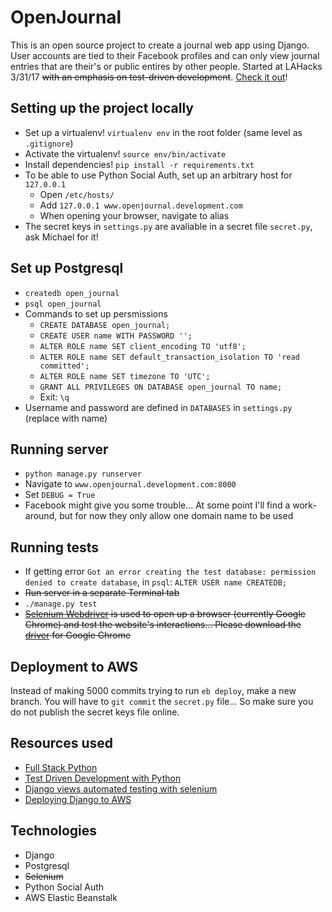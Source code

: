 # OpenJournal  
This is an open source project to create a journal web app using Django. User accounts are tied to their Facebook profiles and can only view journal entries that are their's or public entires by other people. Started at LAHacks 3/31/17 ~~with an emphasis on test-driven development~~. [Check it out](http://openjournal.us-west-1.elasticbeanstalk.com)!

## Setting up the project locally  
- Set up a virtualenv! `virtualenv env` in the root folder (same level as `.gitignore`)  
- Activate the virtualenv! `source env/bin/activate`  
- Install dependencies! `pip install -r requirements.txt`
- To be able to use Python Social Auth, set up an arbitrary host for `127.0.0.1`  
  - Open `/etc/hosts/`  
  - Add `127.0.0.1 www.openjournal.development.com`  
  - When opening your browser, navigate to alias
- The secret keys in `settings.py` are avaliable in a secret file `secret.py`, ask Michael for it!

## Set up Postgresql  
- `createdb open_journal`  
- `psql open_journal`  
- Commands to set up persmissions
  - `CREATE DATABASE open_journal;`  
  - `CREATE USER name WITH PASSWORD '';`  
  - `ALTER ROLE name SET client_encoding TO 'utf8';`
  - `ALTER ROLE name SET default_transaction_isolation TO 'read committed';`
  - `ALTER ROLE name SET timezone TO 'UTC';`
  - `GRANT ALL PRIVILEGES ON DATABASE open_journal TO name;`  
  - Exit: `\q`  
- Username and password are defined in `DATABASES` in `settings.py` (replace with name)  

## Running server  
- `python manage.py runserver`  
- Navigate to `www.openjournal.development.com:8000`  
- Set `DEBUG = True`  
- Facebook might give you some trouble... At some point I'll find a work-around, but for now they only allow one domain name to be used

## Running tests  
- If getting error `Got an error creating the test database: permission denied to create database`, in `psql`: `ALTER USER name CREATEDB;`  
- ~~Run server in a separate Terminal tab~~  
- `./manage.py test`  
- ~~[Selenium Webdriver](http://www.seleniumhq.org/projects/webdriver/) is used to open up a browser (currently Google Chrome) and test the website's interactions... Please download the [driver](http://www.seleniumhq.org/download/) for Google Chrome~~

## Deployment to AWS
Instead of making 5000 commits trying to run `eb deploy`, make a new branch. You will have to `git commit` the `secret.py` file... So make sure you do not publish the secret keys file online.

## Resources used  
- [Full Stack Python](https://www.fullstackpython.com/)  
- [Test Driven Development with Python](http://www.obeythetestinggoat.com/)  
- [Django views automated testing with selenium](https://medium.com/@unary/django-views-automated-testing-with-selenium-d9df95bdc926)  
- [Deploying Django to AWS](https://realpython.com/blog/python/deploying-a-django-app-and-postgresql-to-aws-elastic-beanstalk/#using-s3-for-media-storage)

## Technologies  
- Django  
- Postgresql  
- ~~Selenium~~  
- Python Social Auth  
- AWS Elastic Beanstalk
